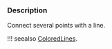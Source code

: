 ### Description

Connect several points with a line.

!!! seealso
    [ColoredLines](/Cxx/GeometricObjects/ColoredLines).
